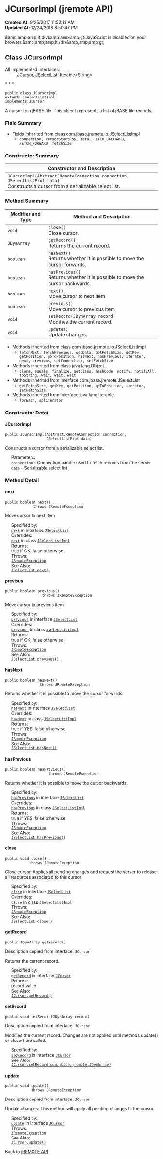 # JCursorImpl (jremote API)

**Created At:** 9/25/2017 11:52:13 AM  
**Updated At:** 12/24/2018 8:50:47 PM  

<script type="text/javascript"><!--
    try {
        if (location.href.indexOf('is-external=true') == -1) {
            parent.document.title="JCursorImpl (jremote   API)";
        }
    }
    catch(err) {
    }
//-->
var methods = {"i0":10,"i1":10,"i2":10,"i3":10,"i4":10,"i5":10,"i6":10,"i7":10};
var tabs = {65535:["t0","All Methods"],2:["t2","Instance Methods"],8:["t4","Concrete Methods"]};
var altColor = "altColor";
var rowColor = "rowColor";
var tableTab = "tableTab";
var activeTableTab = "activeTableTab";</script><noscript>&amp;amp;amp;amp;lt;div&amp;amp;amp;amp;gt;JavaScript is disabled on your browser.&amp;amp;amp;amp;lt;/div&amp;amp;amp;amp;gt;</noscript><!-- ========= START OF TOP NAVBAR ======= -->
<!--   -->

## Class JCursorImpl

<dl><dt>All Implemented Interfaces:</dt><dd><a href="/39248-jremote/com_jbase_jremote_jcursor" title="interface in com.jbase.jremote">JCursor</a>, <a href="/39248-jremote/com_jbase_jremote_jselectlist" title="interface in com.jbase.jremote">JSelectList</a>, Iterable&lt;String&gt;</dd></dl>
* * *


```
public class JCursorImpl
extends JSelectListImpl
implements JCursor
```

A cursor to a jBASE file.
This object represents a list of jBASE file records.

<!--   -->

### Field Summary

- <!--   -->Fields inherited from class com.jbase.jremote.io.JSelectListImpl
    - `connection, cursorStartPos, data, FETCH_BACKWARD, FETCH_FORWARD, fetchSize`




<!--   -->

### Constructor Summary


| Constructor and Description<br> |
| --- |
| `JCursorImpl(AbstractJRemoteConnection connection, JSelectListProt data)`<br>Constructs a cursor from a serializable select list.<br> |




<!--   -->

### Method Summary


| Modifier and Type<br> | Method and Description<br> |
| --- | --- |
| `void`<br> | `close()`<br>Close cursor.<br> |
| `JDynArray`<br> | `getRecord()`<br>Returns the current record.<br> |
| `boolean`<br> | `hasNext()`<br>Returns whether it is possible to move the cursor forwards.<br> |
| `boolean`<br> | `hasPrevious()`<br>Returns whether it is possible to move the cursor backwards.<br> |
| `boolean`<br> | `next()`<br>Move cursor to next item<br> |
| `boolean`<br> | `previous()`<br>Move cursor to previous item<br> |
| `void`<br> | `setRecord(JDynArray record)`<br>Modifies the current record.<br> |
| `void`<br> | `update()`<br>Update changes.<br> |


- <!--   -->Methods inherited from class com.jbase.jremote.io.JSelectListImpl
    - `fetchNext, fetchPrevious, getData, getFetchSize, getKey, getPosition, goToPosition, hasNext, hasPrevious, iterator, next, previous, setConnection, setFetchSize`
- <!--   -->Methods inherited from class java.lang.Object
    - `clone, equals, finalize, getClass, hashCode, notify, notifyAll, toString, wait, wait, wait`


- <!--   -->Methods inherited from interface com.jbase.jremote.JSelectList
    - `getFetchSize, getKey, getPosition, goToPosition, iterator, setFetchSize`
- <!--   -->Methods inherited from interface java.lang.Iterable
    - `forEach, spliterator`

<!--   -->

### Constructor Detail
<!--   -->


#### JCursorImpl

```
public JCursorImpl(AbstractJRemoteConnection connection,
                   JSelectListProt data)
```

Constructs a cursor from a serializable select list.
<dl><dt style="margin-left: 20px;"><span class="paramLabel">Parameters:</span></dt><dd style="margin-left: 20px;"><code>connection</code> - Connection handle used to fetch records from the server</dd><dd style="margin-left: 20px;"><code>data</code> - Serializable select list</dd></dl>




<!--   -->

### Method Detail
<!--   -->


#### next

```
public boolean next()
             throws JRemoteException
```

Move cursor to next item
<dl><dt style="margin-left: 20px;"><span class="overrideSpecifyLabel">Specified by:</span></dt><dd style="margin-left: 20px;"><code><a href="/39248-jremote/com_jbase_jremote_jselectlist#next--">next</a></code> in interface <code><a href="/39248-jremote/com_jbase_jremote_jselectlist" title="interface in com.jbase.jremote">JSelectList</a></code></dd><dt style="margin-left: 20px;"><span class="overrideSpecifyLabel">Overrides:</span></dt><dd style="margin-left: 20px;"><code><a href="/39250-io/com_jbase_jremote_io_JSelectListImpl#next--">next</a></code> in class <code><a href="/39250-io/com_jbase_jremote_io_jselectlistimpl" title="class in com.jbase.jremote.io">JSelectListImpl</a></code></dd><dt style="margin-left: 20px;"><span class="returnLabel">Returns:</span></dt><dd style="margin-left: 20px;">true if OK, false otherwise</dd><dt style="margin-left: 20px;"><span class="throwsLabel">Throws:</span></dt><dd style="margin-left: 20px;"><code><a href="/39248-jremote/com_jbase_jremote_jremoteexception" title="class in com.jbase.jremote">JRemoteException</a></code></dd><dt style="margin-left: 20px;"><span class="seeLabel">See Also:</span></dt><dd style="margin-left: 20px;"><a href="/39248-jremote/com_jbase_jremote_jselectlist#next--"><code>JSelectList.next()</code></a></dd></dl>


#### previous

```
public boolean previous()
                 throws JRemoteException
```

Move cursor to previous item
<dl><dt style="margin-left: 20px;"><span class="overrideSpecifyLabel">Specified by:</span></dt><dd style="margin-left: 20px;"><code><a href="/39248-jremote/com_jbase_jremote_jselectlist#previous--">previous</a></code> in interface <code><a href="/39248-jremote/com_jbase_jremote_jselectlist" title="interface in com.jbase.jremote">JSelectList</a></code></dd><dt style="margin-left: 20px;"><span class="overrideSpecifyLabel">Overrides:</span></dt><dd style="margin-left: 20px;"><code><a href="/39250-io/com_jbase_jremote_io_JSelectListImpl#previous--">previous</a></code> in class <code><a href="/39250-io/com_jbase_jremote_io_jselectlistimpl" title="class in com.jbase.jremote.io">JSelectListImpl</a></code></dd><dt style="margin-left: 20px;"><span class="returnLabel">Returns:</span></dt><dd style="margin-left: 20px;">true if OK, false otherwise</dd><dt style="margin-left: 20px;"><span class="throwsLabel">Throws:</span></dt><dd style="margin-left: 20px;"><code><a href="/39248-jremote/com_jbase_jremote_jremoteexception" title="class in com.jbase.jremote">JRemoteException</a></code></dd><dt style="margin-left: 20px;"><span class="seeLabel">See Also:</span></dt><dd style="margin-left: 20px;"><a href="/39248-jremote/com_jbase_jremote_jselectlist#previous--"><code>JSelectList.previous()</code></a></dd></dl>


#### hasNext

```
public boolean hasNext()
                throws JRemoteException
```

Returns whether it is possible to move the cursor forwards.
<dl><dt style="margin-left: 20px;"><span class="overrideSpecifyLabel">Specified by:</span></dt><dd style="margin-left: 20px;"><code><a href="/39248-jremote/com_jbase_jremote_jselectlist#hasNext--">hasNext</a></code> in interface <code><a href="/39248-jremote/com_jbase_jremote_jselectlist" title="interface in com.jbase.jremote">JSelectList</a></code></dd><dt style="margin-left: 20px;"><span class="overrideSpecifyLabel">Overrides:</span></dt><dd style="margin-left: 20px;"><code><a href="/39250-io/com_jbase_jremote_io_JSelectListImpl#hasNext--">hasNext</a></code> in class <code><a href="/39250-io/com_jbase_jremote_io_jselectlistimpl" title="class in com.jbase.jremote.io">JSelectListImpl</a></code></dd><dt style="margin-left: 20px;"><span class="returnLabel">Returns:</span></dt><dd style="margin-left: 20px;">true if YES, false otherwise</dd><dt style="margin-left: 20px;"><span class="throwsLabel">Throws:</span></dt><dd style="margin-left: 20px;"><code><a href="/39248-jremote/com_jbase_jremote_jremoteexception" title="class in com.jbase.jremote">JRemoteException</a></code></dd><dt style="margin-left: 20px;"><span class="seeLabel">See Also:</span></dt><dd style="margin-left: 20px;"><a href="/39248-jremote/com_jbase_jremote_jselectlist#hasNext--"><code>JSelectList.hasNext()</code></a></dd></dl>


#### hasPrevious

```
public boolean hasPrevious()
                    throws JRemoteException
```

Returns whether it is possible to move the cursor backwards.
<dl><dt style="margin-left: 20px;"><span class="overrideSpecifyLabel">Specified by:</span></dt><dd style="margin-left: 20px;"><code><a href="/39248-jremote/com_jbase_jremote_jselectlist#hasPrevious--">hasPrevious</a></code> in interface <code><a href="/39248-jremote/com_jbase_jremote_jselectlist" title="interface in com.jbase.jremote">JSelectList</a></code></dd><dt style="margin-left: 20px;"><span class="overrideSpecifyLabel">Overrides:</span></dt><dd style="margin-left: 20px;"><code><a href="/39250-io/com_jbase_jremote_io_JSelectListImpl#hasPrevious--">hasPrevious</a></code> in class <code><a href="/39250-io/com_jbase_jremote_io_jselectlistimpl" title="class in com.jbase.jremote.io">JSelectListImpl</a></code></dd><dt style="margin-left: 20px;"><span class="returnLabel">Returns:</span></dt><dd style="margin-left: 20px;">true if YES, false otherwise</dd><dt style="margin-left: 20px;"><span class="throwsLabel">Throws:</span></dt><dd style="margin-left: 20px;"><code><a href="/39248-jremote/com_jbase_jremote_jremoteexception" title="class in com.jbase.jremote">JRemoteException</a></code></dd><dt style="margin-left: 20px;"><span class="seeLabel">See Also:</span></dt><dd style="margin-left: 20px;"><a href="/39248-jremote/com_jbase_jremote_jselectlist#hasPrevious--"><code>JSelectList.hasPrevious()</code></a></dd></dl>

#### close

```
public void close()
           throws JRemoteException
```

Close cursor. Applies all pending changes and request the server to release all resources associated to this cursor.
<dl><dt style="margin-left: 20px;"><span class="overrideSpecifyLabel">Specified by:</span></dt><dd style="margin-left: 20px;"><code><a href="/39248-jremote/com_jbase_jremote_jselectlist#close--">close</a></code> in interface <code><a href="/39248-jremote/com_jbase_jremote_jselectlist" title="interface in com.jbase.jremote">JSelectList</a></code></dd><dt style="margin-left: 20px;"><span class="overrideSpecifyLabel">Overrides:</span></dt><dd style="margin-left: 20px;"><code><a href="/39250-io/com_jbase_jremote_io_JSelectListImpl#close--">close</a></code> in class <code><a href="/39250-io/com_jbase_jremote_io_jselectlistimpl" title="class in com.jbase.jremote.io">JSelectListImpl</a></code></dd><dt style="margin-left: 20px;"><span class="throwsLabel">Throws:</span></dt><dd style="margin-left: 20px;"><code><a href="/39248-jremote/com_jbase_jremote_jremoteexception" title="class in com.jbase.jremote">JRemoteException</a></code></dd><dt style="margin-left: 20px;"><span class="seeLabel">See Also:</span></dt><dd style="margin-left: 20px;"><a href="/39248-jremote/com_jbase_jremote_jselectlist#close--"><code>JSelectList.close()</code></a></dd></dl>



#### getRecord

```
public JDynArray getRecord()
```

Description copied from interface: `JCursor`

Returns the current record.
<dl><dt style="margin-left: 20px;"><span class="overrideSpecifyLabel">Specified by:</span></dt><dd style="margin-left: 20px;"><code><a href="/39248-jremote/com_jbase_jremote_jcursor#getRecord--">getRecord</a></code> in interface <code><a href="/39248-jremote/com_jbase_jremote_jcursor" title="interface in com.jbase.jremote">JCursor</a></code></dd><dt style="margin-left: 20px;"><span class="returnLabel">Returns:</span></dt><dd style="margin-left: 20px;">record value</dd><dt style="margin-left: 20px;"><span class="seeLabel">See Also:</span></dt><dd style="margin-left: 20px;"><a href="/39248-jremote/com_jbase_jremote_jcursor#getRecord--"><code>JCursor.getRecord()</code></a></dd></dl>


#### setRecord

```
public void setRecord(JDynArray record)
```

Description copied from interface: `JCursor`

Modifies the current record. Changes are not applied until methods update() or close() are called.
<dl><dt style="margin-left: 20px;"><span class="overrideSpecifyLabel">Specified by:</span></dt><dd style="margin-left: 20px;"><code><a href="/39248-jremote/com_jbase_jremote_jcursor#setRecord-com.jbase.jremote.JDynArray-">setRecord</a></code> in interface <code><a href="/39248-jremote/com_jbase_jremote_jcursor" title="interface in com.jbase.jremote">JCursor</a></code></dd><dt style="margin-left: 20px;"><span class="seeLabel">See Also:</span></dt><dd style="margin-left: 20px;"><a href="/39248-jremote/com_jbase_jremote_jcursor#setRecord-com.jbase.jremote.JDynArray-"><code>JCursor.setRecord(com.jbase.jremote.JDynArray)</code></a></dd></dl>

#### update

```
public void update()
            throws JRemoteException
```

Description copied from interface: `JCursor`

Update changes. This method will apply all pending changes to the cursor.
<dl><dt style="margin-left: 20px;"><span class="overrideSpecifyLabel">Specified by:</span></dt><dd style="margin-left: 20px;"><code><a href="/39248-jremote/com_jbase_jremote_jcursor#update--">update</a></code> in interface <code><a href="/39248-jremote/com_jbase_jremote_jcursor" title="interface in com.jbase.jremote">JCursor</a></code></dd><dt style="margin-left: 20px;"><span class="throwsLabel">Throws:</span></dt><dd style="margin-left: 20px;"><code><a href="/39248-jremote/com_jbase_jremote_jremoteexception" title="class in com.jbase.jremote">JRemoteException</a></code></dd><dt style="margin-left: 20px;"><span class="seeLabel">See Also:</span></dt><dd style="margin-left: 20px;"><a href="/39248-jremote/com_jbase_jremote_jcursor#update--"><code>JCursor.update()</code></a></dd></dl>
<!-- ========= END OF CLASS DATA ========= --><!-- ======= START OF BOTTOM NAVBAR ====== -->
<!--   -->

Back to [jREMOTE API](com_jbase_jremote_package-summary)
